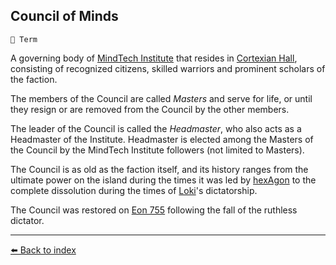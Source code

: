 ## Council of Minds

`📑 Term`

A governing body of [MindTech Institute](https://zeithalt.github.io/r/mindtech_institute.html) that resides in [Cortexian Hall](https://zeithalt.github.io/r/cortexian_hall.html), consisting of recognized citizens, skilled warriors and prominent scholars of the faction.

The members of the Council are called _Masters_ and serve for life, or until they resign or are removed from the Council by the other members.

The leader of the Council is called the _Headmaster_, who also acts as a Headmaster of the Institute. Headmaster is elected among the Masters of the Council by the MindTech Institute followers (not limited to Masters).

The Council is as old as the faction itself, and its history ranges from the ultimate power on the island during the times it was led by [hexAgon](https://zeithalt.github.io/r/hexagon.html) to the complete dissolution during the times of [Loki](https://zeithalt.github.io/r/loki.html)'s dictatorship.

The Council was restored on [Eon 755](https://zeithalt.github.io/t/#eon0755) following the fall of the ruthless dictator.


----------
[⬅️ Back to index](/index.md#7c90_s)